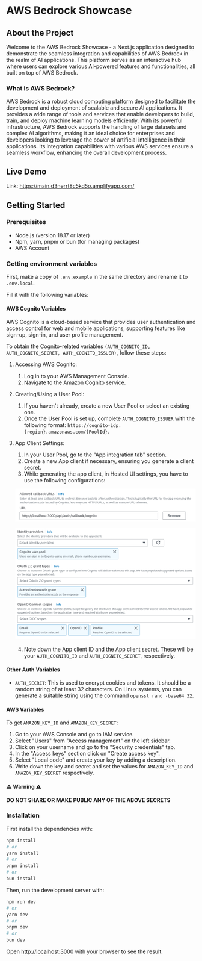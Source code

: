 # AWS Bedrock Showcase

## About the Project

Welcome to the AWS Bedrock Showcase - a Next.js application designed to demonstrate the seamless integration and capabilities of AWS Bedrock in the realm of AI applications. This platform serves as an interactive hub where users can explore various AI-powered features and functionalities, all built on top of AWS Bedrock.

### What is AWS Bedrock?

AWS Bedrock is a robust cloud computing platform designed to facilitate the development and deployment of scalable and secure AI applications. It provides a wide range of tools and services that enable developers to build, train, and deploy machine learning models efficiently. With its powerful infrastructure, AWS Bedrock supports the handling of large datasets and complex AI algorithms, making it an ideal choice for enterprises and developers looking to leverage the power of artificial intelligence in their applications. Its integration capabilities with various AWS services ensure a seamless workflow, enhancing the overall development process.

## Live Demo

Link: https://main.d3nerrt8c5kd5o.amplifyapp.com/

## Getting Started

### Prerequisites
- Node.js (version 18.17 or later)
- Npm, yarn, pnpm or bun (for managing packages)
- AWS Account

### Getting environment variables

First, make a copy of `.env.example` in the same directory and rename it to `.env.local`.

Fill it with the following variables:

#### AWS Cognito Variables

AWS Cognito is a cloud-based service that provides user authentication and access control for web and mobile applications, supporting features like sign-up, sign-in, and user profile management.

To obtain the Cognito-related variables `(AUTH_COGNITO_ID, AUTH_COGNITO_SECRET, AUTH_COGNITO_ISSUER)`, follow these steps:

1. Accessing AWS Cognito:
    1. Log in to your AWS Management Console.
    2. Navigate to the Amazon Cognito service.
2. Creating/Using a User Pool:
    1. If you haven't already, create a new User Pool or select an existing one.
    2. Once the User Pool is set up, complete `AUTH_COGNITO_ISSUER` with the following format: `https://cognito-idp.{region}.amazonaws.com/{PoolId}`.
3. App Client Settings:
    1. In your User Pool, go to the "App integration tab" section.
    2. Create a new App client if necessary, ensuring you generate a client secret.
    3. While generating the app client, in Hosted UI settings, you have to use the following configurations:

    ![Alt text](/readme-assets/callback-config.png)
    
    ![Alt text](/readme-assets/oauth-config.png)

    4. Note down the App client ID and the App client secret. These will be your `AUTH_COGNITO_ID` and `AUTH_COGNITO_SECRET`, respectively.

#### Other Auth Variables

- `AUTH_SECRET`: This is used to encrypt cookies and tokens. It should be a random string of at least 32 characters. On Linux systems, you can generate a suitable string using the command `openssl rand -base64 32`.

#### AWS Variables

To get `AMAZON_KEY_ID` and `AMAZON_KEY_SECRET`:

1. Go to your AWS Console and go to IAM service.
2. Select "Users" from "Access management" on the left sidebar.
3. Click on your username and go to the "Security credentials" tab.
4. In the "Access keys" section click on "Create access key".
5. Select "Local code" and create your key by adding a description.
6. Write down the key and secret and set the values for `AMAZON_KEY_ID` and `AMAZON_KEY_SECRET` respectively.

#### ⚠️ Warning ⚠️

**DO NOT SHARE OR MAKE PUBLIC ANY OF THE ABOVE SECRETS**

### Installation

First install the dependencies with:
```bash
npm install
# or
yarn install
# or
pnpm install
# or
bun install
```

Then, run the development server with:

```bash
npm run dev
# or
yarn dev
# or
pnpm dev
# or
bun dev
```

Open [http://localhost:3000](http://localhost:3000) with your browser to see the result.